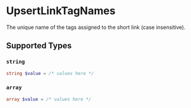 # UpsertLinkTagNames

The unique name of the tags assigned to the short link (case insensitive).


## Supported Types

### `string`

```php
string $value = /* values here */
```

### `array`

```php
array $value = /* values here */
```

